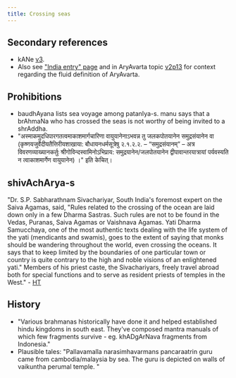 ```yaml
---
title: Crossing seas
---
```


## Secondary references
- kANe [v3](https://archive.org/stream/HistoryOfDharmasastraancientAndMediaevalReligiousAndCivilLawV.3/Kane_A-History-of-Dharmasastra-v3_1946#page/n979/mode/2up).
- Also see ["India entry" page](../ethnic-shifts/Arya-consolidation/)  and in AryAvarta topic [v2p13](https://archive.org/stream/HistoryOfDharmasastraancientAndMediaevalReligiousAndCivilLawV.2.1/Kane_A-History-of-Dharmasastra-v2-1_1941#page/n69/mode/2up) for context regarding the fluid definition of AryAvarta.

## Prohibitions
- baudhAyana lists sea voyage among patanIya-s. manu says that a brAhmaNa who has crossed the seas is not worthy of being invited to a shrAddha.
- "अस्माकमुदधिपारगतत्वमाकाशमार्गचारिणा वायुयानेनाऽभवन्न तु जलकपोतयानेन समुद्रसंयानेन वा  (कृष्णयजुर्वेदीयतैत्तिरीयशाखाया: बौधायनधर्मसूत्रेषु २.१.२.२. – “समुद्रसंयानम्” – अत्र विवरणव्याख्यानकर्तुः श्रीगोविन्दस्वामिनोऽभिप्राय: समुद्रयानेन/जलपोतयानेन द्वीपावान्तरयात्रायां पर्यवस्यति न त्वाकाशमार्गेण वायुयानेन) ।" इति केचित्।

## shivAchArya-s
"Dr. S.P. Sabharathnam Sivachariyar, South India's foremost expert on the Saiva Agamas, said, "Rules related to the crossing of the ocean are laid down only in a few Dharma Sastras. Such rules are not to be found in the Vedas, Puranas, Saiva Agamas or Vaishnava Agamas. Yati Dharma Samucchaya, one of the most authentic texts dealing with the life system of the yati (mendicants and swamis), goes to the extent of saying that monks should be wandering throughout the world, even crossing the oceans. It says that to keep limited by the boundaries of one particular town or country is quite contrary to the high and noble visions of an enlightened yati." Members of his priest caste, the Sivachariyars, freely travel abroad both for special functions and to serve as resident priests of temples in the West." - [HT](https://www.hinduismtoday.com/modules/smartsection/item.php?itemid=3065)

## History
- "Various brahmanas historically have done it and helped established hindu kingdoms in south east. They've composed mantra manuals of which few fragments survive - eg. khADgArNava fragments from Indonesia."
- Plausible tales: "Pallavamalla narasimhavarmans pancaraatrin guru came from cambodia/malaysia by sea. The guru is depicted on walls of vaikuntha perumal temple. "
